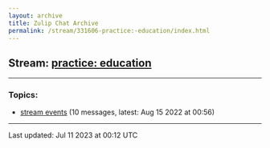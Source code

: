 ```yaml
---
layout: archive
title: Zulip Chat Archive
permalink: /stream/331606-practice:-education/index.html
---
```


## Stream: [practice: education](https://mattecapu.github.io/ct-zulip-archive/stream/331606-practice:-education/index.html)
---

### Topics:

* [stream events](topic/topic_stream.20events.html) (10 messages, latest: Aug 15 2022 at 00:56)

<hr><p>Last updated: Jul 11 2023 at 00:12 UTC</p>